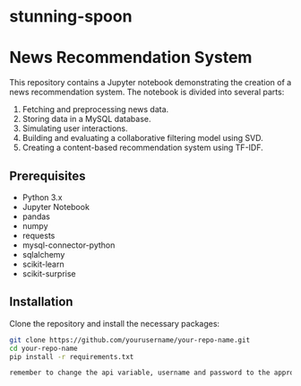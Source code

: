 # stunning-spoon
# News Recommendation System

This repository contains a Jupyter notebook demonstrating the creation of a news recommendation system. The notebook is divided into several parts:
1. Fetching and preprocessing news data.
2. Storing data in a MySQL database.
3. Simulating user interactions.
4. Building and evaluating a collaborative filtering model using SVD.
5. Creating a content-based recommendation system using TF-IDF.

## Prerequisites

- Python 3.x
- Jupyter Notebook
- pandas
- numpy
- requests
- mysql-connector-python
- sqlalchemy
- scikit-learn
- scikit-surprise

## Installation

Clone the repository and install the necessary packages:
```bash
git clone https://github.com/yourusername/your-repo-name.git
cd your-repo-name
pip install -r requirements.txt

remember to change the api variable, username and password to the appropriate names
